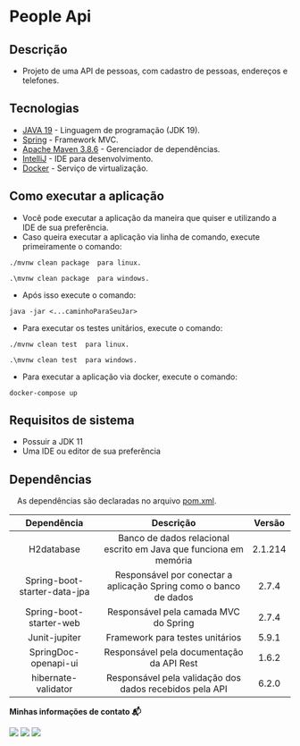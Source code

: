 # People Api

## Descrição

- Projeto de uma API de pessoas, com cadastro de pessoas, endereços e telefones.

## Tecnologias

* [JAVA 19](https://www.java.com/pt-BR/) - Linguagem de programação (JDK 19).
* [Spring](https://spring.io/projects/spring-boot) - Framework MVC.
* [Apache Maven 3.8.6](https://maven.apache.org/) - Gerenciador de dependências.
* [IntelliJ](https://www.jetbrains.com/idea/) - IDE para desenvolvimento.
* [Docker](https://www.docker.com/) - Serviço de virtualização.

## Como executar a aplicação

- Você pode executar a aplicação da maneira que quiser e utilizando a IDE de sua preferência.
- Caso queira executar a aplicação via linha de comando, execute primeiramente o comando:

```
./mvnw clean package  para linux.

.\mvnw clean package  para windows.
```

- Após isso execute o comando:

```
java -jar <...caminhoParaSeuJar>
```

- Para executar os testes unitários, execute o comando:

```
./mvnw clean test  para linux.

.\mvnw clean test  para windows.
```

- Para executar a aplicação via docker, execute o comando:

```
docker-compose up 
```

## Requisitos de sistema

- Possuir a JDK 11
- Uma IDE ou editor de sua preferência

## Dependências

&emsp;As dependências são declaradas no
arquivo [pom.xml](https://github.com/andersonhsporto/api-consulta-banco/blob/master/pom.xml).

|         Dependência          |                             Descrição                             | Versão  |
|:----------------------------:|:-----------------------------------------------------------------:|:-------:|
|          H2database          | Banco de dados relacional escrito em Java que funciona em memória | 2.1.214 |
| Spring-boot-starter-data-jpa | Responsável por conectar a aplicação Spring como o banco de dados |  2.7.4  |
|   Spring-boot-starter-web    |               Responsável pela camada MVC do Spring               |  2.7.4  |
|        Junit-jupiter         |                  Framework para testes unitários                  |  5.9.1  |
|     SpringDoc-openapi-ui     |             Responsável pela documentação da API Rest             |  1.6.2  |
|     hibernate-validator      |      Responsável pela validação dos dados recebidos pela API      |  6.2.0  |

<p align=left> <b>Minhas informações de contato 📬</b></p>
<p align=left>
<a href="https://github.com/andersonhsporto" target="_blank"><img src="https://img.shields.io/badge/Github-181717?logo=Github&logoColor=white"/></a>  
<a href="mailto:anderson.higo2@gmail.com" target="_blank"><img src="https://img.shields.io/badge/Gmail-EA4335?logo=Gmail&logoColor=white"/></a>
<a href= "https://www.linkedin.com/in/andersonhsporto/"target="_blank"><img src="https://img.shields.io/badge/linkedin-%230077B5.svg?logo=linkedin&logoColor=white"/></a>
</p>
